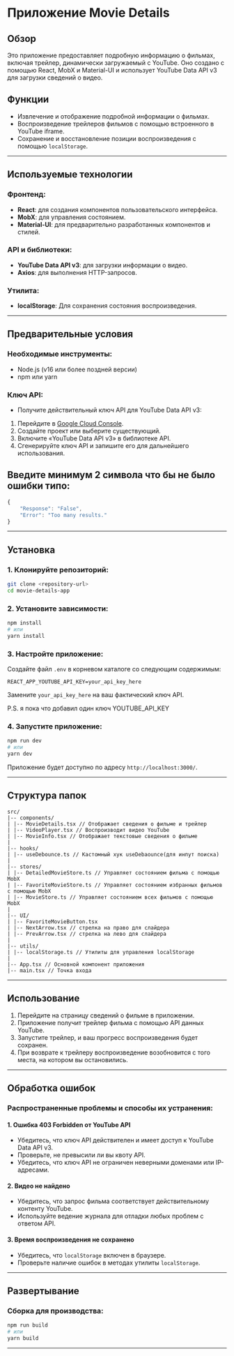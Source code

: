 # Приложение Movie Details

## Обзор
Это приложение предоставляет подробную информацию о фильмах, включая трейлер, динамически загружаемый с YouTube. Оно создано с помощью React, MobX и Material-UI и использует YouTube Data API v3 для загрузки сведений о видео.

## Функции
- Извлечение и отображение подробной информации о фильмах.
- Воспроизведение трейлеров фильмов с помощью встроенного в YouTube iframe.
- Сохранение и восстановление позиции воспроизведения с помощью `localStorage`.

---

## Используемые технологии

### Фронтенд:
- **React**: для создания компонентов пользовательского интерфейса.
- **MobX**: для управления состоянием.
- **Material-UI**: для предварительно разработанных компонентов и стилей.

### API и библиотеки:
- **YouTube Data API v3**: для загрузки информации о видео.
- **Axios**: для выполнения HTTP-запросов.

### Утилита:
- **localStorage**: Для сохранения состояния воспроизведения.

---

## Предварительные условия

### Необходимые инструменты:
- Node.js (v16 или более поздней версии)
- npm или yarn

### Ключ API:
- Получите действительный ключ API для YouTube Data API v3:

1. Перейдите в [Google Cloud Console](https://console.cloud.google.com/).
2. Создайте проект или выберите существующий.
3. Включите «YouTube Data API v3» в библиотеке API.
4. Сгенерируйте ключ API и запишите его для дальнейшего использования.

## Введите минимум 2 символа что бы не было ошибки типо:
```js
{
    "Response": "False",
    "Error": "Too many results."
}
```

---

## Установка

### 1. Клонируйте репозиторий:
```bash
git clone <repository-url>
cd movie-details-app
```

### 2. Установите зависимости:
```bash
npm install
# или
yarn install
```

### 3. Настройте приложение:
Создайте файл `.env` в корневом каталоге со следующим содержимым:
```env
REACT_APP_YOUTUBE_API_KEY=your_api_key_here
```
Замените `your_api_key_here` на ваш фактический ключ API.

P.S. я пока что добавил один ключ YOUTUBE_API_KEY

### 4. Запустите приложение:
```bash
npm run dev
# или
yarn dev
```

Приложение будет доступно по адресу `http://localhost:3000/`.

---

## Структура папок
```
src/
|-- components/
| |-- MovieDetails.tsx // Отображает сведения о фильме и трейлер
| |-- VideoPlayer.tsx // Воспроизводит видео YouTube
| |-- MovieInfo.tsx // Отображает текстовые сведения о фильме
|
|-- hooks/
| |-- useDebounce.ts // Кастомный хук useDebaounce(для инпут поиска)
|
|-- stores/
| |-- DetailedMovieStore.ts // Управляет состоянием фильма с помощью MobX
| |-- FavoriteMovieStore.ts // Управляет состоянием избранных фильмов с помощью MobX
| |-- MovieStore.ts // Управляет состоянием всех фильмов с помощью MobX
|
|-- UI/
| |-- FavoriteMovieButton.tsx
| |-- NextArrow.tsx // стрелка на право для слайдера
| |-- PrevArrow.tsx // стрелка на лево для слайдера
|
|-- utils/
| |-- localStorage.ts // Утилиты для управления localStorage
|
|-- App.tsx // Основной компонент приложения
|-- main.tsx // Точка входа
```

---

## Использование

1. Перейдите на страницу сведений о фильме в приложении.
2. Приложение получит трейлер фильма с помощью API данных YouTube.
3. Запустите трейлер, и ваш прогресс воспроизведения будет сохранен.
4. При возврате к трейлеру воспроизведение возобновится с того места, на котором вы остановились.

---

## Обработка ошибок
### Распространенные проблемы и способы их устранения:

#### 1. **Ошибка 403 Forbidden от YouTube API**
- Убедитесь, что ключ API действителен и имеет доступ к YouTube Data API v3.
- Проверьте, не превысили ли вы квоту API.
- Убедитесь, что ключ API не ограничен неверными доменами или IP-адресами.

#### 2. **Видео не найдено**
- Убедитесь, что запрос фильма соответствует действительному контенту YouTube.
- Используйте ведение журнала для отладки любых проблем с ответом API.

#### 3. **Время воспроизведения не сохранено**
- Убедитесь, что `localStorage` включен в браузере.
- Проверьте наличие ошибок в методах утилиты `localStorage`.

---

## Развертывание

### Сборка для производства:
```bash
npm run build
# или
yarn build
```
---